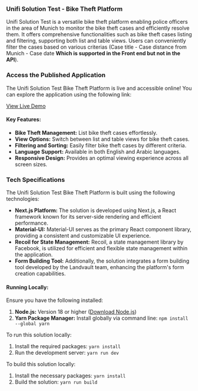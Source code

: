 ### Unifi Solution Test - Bike Theft Platform

Unifi Solution Test is a versatile bike theft platform enabling police officers in the area of Munich to monitor the bike theft cases and efficiently resolve them. It offers comprehensive functionalities such as  bike theft cases listing and filtering, supporting both list and table views. Users can conveniently filter the cases based on various criterias (Case title - Case distance from Munich - Case date **Which is supported in the Front end but not in the API**).

### Access the Published Application

The Unifi Solution Test Bike Theft Platform is live and accessible online! You can explore the application using the following link:

[View Live Demo](https://unifi-solutions-test.vercel.app/en)

#### Key Features:
- **Bike Theft Management:** List bike theft cases effortlessly.
- **View Options:** Switch between list and table views for bike theft cases.
- **Filtering and Sorting:** Easily filter bike theft cases by different criteria.
- **Language Support:** Available in both English and Arabic languages.
- **Responsive Design:** Provides an optimal viewing experience across all screen sizes.

### Tech Specifications

The Unifi Solution Test Bike Theft Platform is built using the following technologies:

- **Next.js Platform:** The solution is developed using Next.js, a React framework known for its server-side rendering and efficient performance.
- **Material-UI:** Material-UI serves as the primary React component library, providing a consistent and customizable UI experience.
- **Recoil for State Management:** Recoil, a state management library by Facebook, is utilized for efficient and flexible state management within the application.
- **Form Building Tool:** Additionally, the solution integrates a form building tool developed by the Landvault team, enhancing the platform's form creation capabilities.


#### Running Locally:
Ensure you have the following installed:
1. **Node.js:** Version 18 or higher ([Download Node.js](https://nodejs.org/en/download))
2. **Yarn Package Manager:** Install globally via command line: `npm install --global yarn`

To run this solution locally:
1. Install the required packages: `yarn install`
2. Run the development server: `yarn run dev`

To build this solution locally:
1. Install the necessary packages: `yarn install`
2. Build the solution: `yarn run build`
